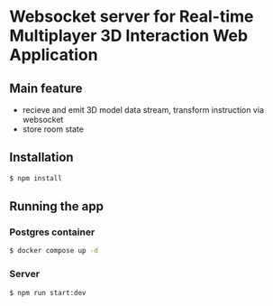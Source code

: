 # Websocket server for Real-time Multiplayer 3D Interaction Web Application

## Main feature
- recieve and emit 3D model data stream, transform instruction via websocket
- store room state

## Installation

```bash
$ npm install
```

## Running the app
### Postgres container
```bash
$ docker compose up -d
```
### Server
```bash
$ npm run start:dev
```


